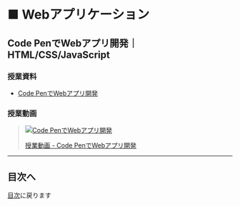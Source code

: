 # ■ Webアプリケーション

## Code PenでWebアプリ開発｜HTML/CSS/JavaScript

### 授業資料

- [Code PenでWebアプリ開発](01.md)

### 授業動画

> [![Code PenでWebアプリ開発](https://img.youtube.com/vi/XErVSWXC1fk/0.jpg)](https://www.youtube.com/watch?v=XErVSWXC1fk)
>
> [授業動画 - Code PenでWebアプリ開発](https://www.youtube.com/watch?v=XErVSWXC1fk)

---

## 目次へ

[目次](https://github.com/protoout/po-common/tree/main/lessons)に戻ります
